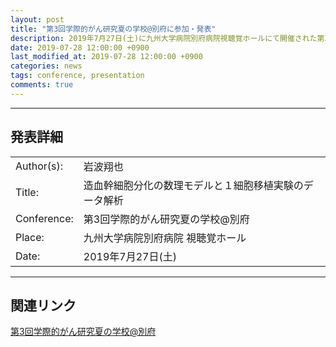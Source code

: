 ```yaml
---
layout: post
title: "第3回学際的がん研究夏の学校@別府に参加・発表"
description: 2019年7月27日(土)に九州大学病院別府病院視聴覚ホールにて開催された第3回学際的がん研究夏の学校@別府に参加し、研究発表を行いました。
date: 2019-07-28 12:00:00 +0900
last_modified_at: 2019-07-28 12:00:00 +0900
categories: news
tags: conference, presentation
comments: true
---
```


---

## 発表詳細

|||
:---|:---
Author(s):|岩波翔也
Title:|造血幹細胞分化の数理モデルと１細胞移植実験のデータ解析
Conference:|第3回学際的がん研究夏の学校@別府
Place:|九州大学病院別府病院 視聴覚ホール
Date:|2019年7月27日(土)

---

## 関連リンク

[第3回学際的がん研究夏の学校@別府](https://www.hgc.jp/~niiyan/beppuwakate2019/index.html)
